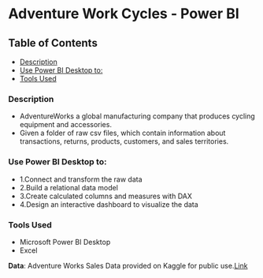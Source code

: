 # Adventure Work Cycles - Power BI

## Table of Contents
- [Description](#description)
- [Use Power BI Desktop to:](#use-power-bi-desktop-to:)
- [Tools Used](#tools-used)

### Description
- AdventureWorks a global manufacturing company that produces cycling equipment and accessories.
- Given  a folder of raw csv files, which contain information about
  transactions, returns, products, customers, and sales territories.

### Use Power BI Desktop to:
- 1.Connect and transform the raw data
- 2.Build a relational data model
- 3.Create calculated columns and measures with DAX
- 4.Design an interactive dashboard to visualize the data

### Tools Used 
- Microsoft Power BI Desktop
- Excel

**Data**: Adventure Works Sales Data provided on Kaggle for public use.[Link](https://www.kaggle.com/datasets/ukveteran/adventure-works?select=AdventureWorks_Customers.csv)
